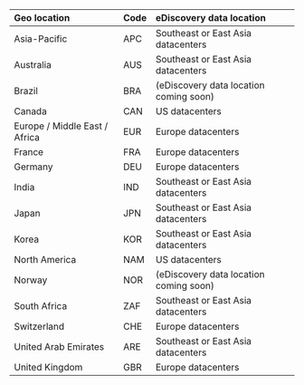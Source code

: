 
|  Geo location               |  Code  |  eDiscovery data location        |
|:----------------------------|:-------|:---------------------------------|
|Asia-Pacific                 |APC     |Southeast or East Asia datacenters|
|Australia                    |AUS     |Southeast or East Asia datacenters|
|Brazil                       |BRA     |(eDiscovery data location coming soon)|
|Canada                       |CAN     |US datacenters                    |
|Europe / Middle East / Africa|EUR     |Europe datacenters                |
|France                       |FRA     |Europe datacenters                |
|Germany                      |DEU     |Europe datacenters                |
|India                        |IND     |Southeast or East Asia datacenters|
|Japan                        |JPN     |Southeast or East Asia datacenters|
|Korea                        |KOR     |Southeast or East Asia datacenters|
|North America                |NAM     |US datacenters                    |
|Norway                       |NOR     |(eDiscovery data location coming soon)|
|South Africa                 |ZAF     |Southeast or East Asia datacenters|
|Switzerland                  |CHE     |Europe datacenters                |
|United Arab Emirates         |ARE     |Southeast or East Asia datacenters|
|United Kingdom               |GBR     |Europe datacenters                |
